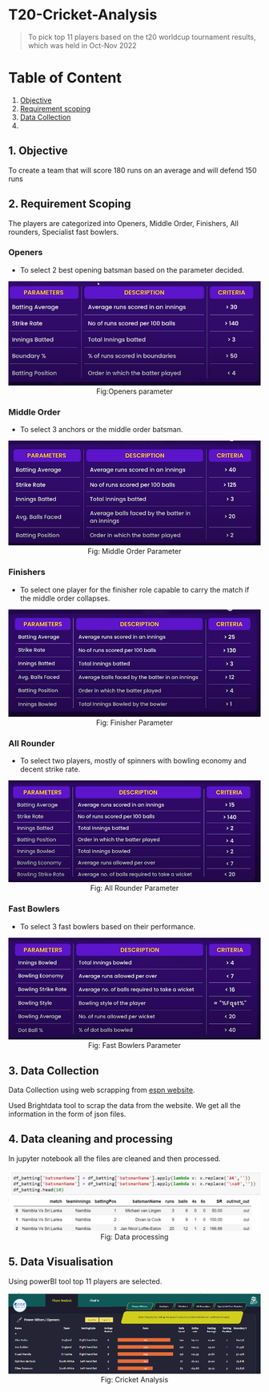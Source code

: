 # T20-Cricket-Analysis
> To pick top 11 players based on the t20 worldcup tournament results, which was held in Oct-Nov 2022

# Table of Content
1. [Objective](#Objective)
2. [Requirement scoping](#Requirement-Scoping)
3. [Data Collection](#Data-Collection)
4.

## 1. Objective
 To create a team that will score 180 runs on an average and will defend 150 runs
 
## 2. Requirement Scoping
The players are categorized into Openers, Middle Order, Finishers, All rounders, Specialist fast bowlers.

### Openers
* To select 2 best opening batsman based on the parameter decided.
<p align="center">
<img src="https://github.com/Ignatius306/T20-Cricket-Analysis/blob/main/images/t201.png"><br>Fig:Openers parameter
</p>

### Middle Order
* To select 3 anchors or the middle order batsman.
<p align="center">
 <img src ="https://github.com/Ignatius306/T20-Cricket-Analysis/blob/main/images/Screenshot%202023-04-08%20172307.png"><br>Fig: Middle Order Parameter
 </p>

### Finishers
* To select one player for the finisher role capable to carry the match if the middle order collapses.
<p align="center">
 <img src ="https://github.com/Ignatius306/T20-Cricket-Analysis/blob/main/images/t202.png"><br>Fig: Finisher Parameter
 </p>
 
### All Rounder
* To select two players, mostly of spinners with bowling economy and decent strike rate.
<p align ="center">
<img src ="https://github.com/Ignatius306/T20-Cricket-Analysis/blob/main/images/t203.png"> <br>Fig: All Rounder Parameter
</p>

### Fast Bowlers
* To select 3 fast bowlers based on their performance.
<p align ="center">
<img src ="https://github.com/Ignatius306/T20-Cricket-Analysis/blob/main/images/Fastbowlers.png"> <br>Fig: Fast Bowlers Parameter
</p>

## 3. Data Collection
Data Collection using web scrapping from [espn website](https://www.espncricinfo.com/series/icc-men-s-t20-world-cup-2022-23-1298134).

Used Brightdata tool to scrap the data from the website. We get all the information in the form of json files.

## 4. Data cleaning and processing
In jupyter notebook all the files are cleaned and then processed.
<p align ="center">
<img src ="https://github.com/Ignatius306/T20-Cricket-Analysis/blob/main/images/python.png"> <br>Fig: Data processing
</p>

## 5. Data Visualisation
Using powerBI tool top 11 players are selected. 
<p align ="center">
<img src ="https://github.com/Ignatius306/T20-Cricket-Analysis/blob/main/images/powerbi.png"> <br>Fig: Cricket Analysis
</p>

